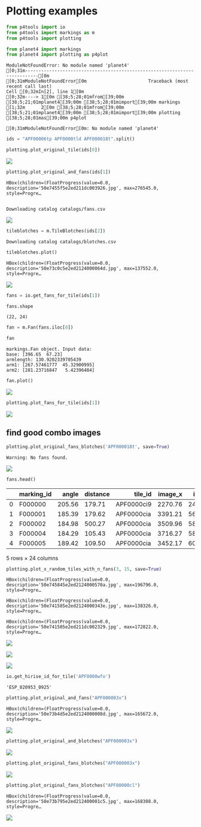 # Plotting examples


<!-- WARNING: THIS FILE WAS AUTOGENERATED! DO NOT EDIT! -->

``` python
from p4tools import io
from p4tools import markings as m
from p4tools import plotting
```

``` python
from planet4 import markings
from planet4 import plotting as p4plot
```

    ModuleNotFoundError: No module named 'planet4'
    [0;31m---------------------------------------------------------------------------[0m
    [0;31mModuleNotFoundError[0m                       Traceback (most recent call last)
    Cell [0;32mIn[2], line 1[0m
    [0;32m----> 1[0m [38;5;28;01mfrom[39;00m [38;5;21;01mplanet4[39;00m [38;5;28;01mimport[39;00m markings
    [1;32m      2[0m [38;5;28;01mfrom[39;00m [38;5;21;01mplanet4[39;00m [38;5;28;01mimport[39;00m plotting [38;5;28;01mas[39;00m p4plot

    [0;31mModuleNotFoundError[0m: No module named 'planet4'

``` python
ids = "APF00006tp APF0000tld APF000018t".split()
```

``` python
plotting.plot_original_tile(ids[0])
```

![](plotting_examples_files/figure-commonmark/cell-5-output-1.png)

``` python
plotting.plot_original_and_fans(ids[1])
```

    HBox(children=(FloatProgress(value=0.0, description='50e7455f5e2ed211dc003926.jpg', max=276545.0, style=Progre…


    Downloading catalog catalogs/fans.csv

![](plotting_examples_files/figure-commonmark/cell-6-output-3.png)

``` python
tileblotches = m.TileBlotches(ids[2])
```

    Downloading catalog catalogs/blotches.csv

``` python
tileblotches.plot()
```

    HBox(children=(FloatProgress(value=0.0, description='50e73c0c5e2ed2124000064d.jpg', max=137552.0, style=Progre…

![](plotting_examples_files/figure-commonmark/cell-8-output-3.png)

``` python
fans = io.get_fans_for_tile(ids[1])
```

``` python
fans.shape
```

    (22, 24)

``` python
fan = m.Fan(fans.iloc[0])
```

``` python
fan
```

    markings.Fan object. Input data:
    base: [396.65  67.23]
    armlength: 130.9202339705439
    arm1: [267.57461777  45.32900995]
    arm2: [281.23716847   5.42396484]

``` python
fan.plot()
```

![](plotting_examples_files/figure-commonmark/cell-13-output-1.png)

``` python
plotting.plot_fans_for_tile(ids[1])
```

![](plotting_examples_files/figure-commonmark/cell-14-output-1.png)

## find good combo images

``` python
plotting.plot_original_fans_blotches('APF000018t', save=True)
```

    Warning: No fans found.

![](plotting_examples_files/figure-commonmark/cell-15-output-2.png)

``` python
fans.head()
```

<div>
<style scoped>
    .dataframe tbody tr th:only-of-type {
        vertical-align: middle;
    }
&#10;    .dataframe tbody tr th {
        vertical-align: top;
    }
&#10;    .dataframe thead th {
        text-align: right;
    }
</style>

<table class="dataframe" data-quarto-postprocess="true" data-border="1">
<thead>
<tr style="text-align: right;">
<th data-quarto-table-cell-role="th"></th>
<th data-quarto-table-cell-role="th">marking_id</th>
<th data-quarto-table-cell-role="th">angle</th>
<th data-quarto-table-cell-role="th">distance</th>
<th data-quarto-table-cell-role="th">tile_id</th>
<th data-quarto-table-cell-role="th">image_x</th>
<th data-quarto-table-cell-role="th">image_y</th>
<th data-quarto-table-cell-role="th">n_votes</th>
<th data-quarto-table-cell-role="th">obsid</th>
<th data-quarto-table-cell-role="th">spread</th>
<th data-quarto-table-cell-role="th">version</th>
<th data-quarto-table-cell-role="th">...</th>
<th data-quarto-table-cell-role="th">y_angle</th>
<th data-quarto-table-cell-role="th">l_s</th>
<th data-quarto-table-cell-role="th">map_scale</th>
<th data-quarto-table-cell-role="th">north_azimuth</th>
<th data-quarto-table-cell-role="th">BodyFixedCoordinateX</th>
<th data-quarto-table-cell-role="th">BodyFixedCoordinateY</th>
<th data-quarto-table-cell-role="th">BodyFixedCoordinateZ</th>
<th data-quarto-table-cell-role="th">PlanetocentricLatitude</th>
<th data-quarto-table-cell-role="th">PlanetographicLatitude</th>
<th data-quarto-table-cell-role="th">Longitude</th>
</tr>
</thead>
<tbody>
<tr>
<td data-quarto-table-cell-role="th">0</td>
<td>F000000</td>
<td>205.56</td>
<td>179.71</td>
<td>APF0000ci9</td>
<td>2270.76</td>
<td>24336.16</td>
<td>35</td>
<td>ESP_012079_0945</td>
<td>88.03</td>
<td>1</td>
<td>...</td>
<td>-0.43</td>
<td>214.785</td>
<td>0.25</td>
<td>126.856883</td>
<td>-65.804336</td>
<td>261.407884</td>
<td>-3370.504345</td>
<td>-85.427383</td>
<td>-85.480829</td>
<td>104.129523</td>
</tr>
<tr>
<td data-quarto-table-cell-role="th">1</td>
<td>F000001</td>
<td>185.39</td>
<td>179.62</td>
<td>APF0000cia</td>
<td>3391.21</td>
<td>5640.60</td>
<td>15</td>
<td>ESP_012079_0945</td>
<td>21.35</td>
<td>1</td>
<td>...</td>
<td>-0.09</td>
<td>214.785</td>
<td>0.25</td>
<td>126.856883</td>
<td>-67.219114</td>
<td>257.011589</td>
<td>-3370.631413</td>
<td>-85.493546</td>
<td>-85.546226</td>
<td>104.656897</td>
</tr>
<tr>
<td data-quarto-table-cell-role="th">2</td>
<td>F000002</td>
<td>184.98</td>
<td>500.27</td>
<td>APF0000cia</td>
<td>3509.96</td>
<td>5876.70</td>
<td>10</td>
<td>ESP_012079_0945</td>
<td>18.91</td>
<td>1</td>
<td>...</td>
<td>-0.09</td>
<td>214.785</td>
<td>0.25</td>
<td>126.856883</td>
<td>-67.170611</td>
<td>257.055226</td>
<td>-3370.630794</td>
<td>-85.493039</td>
<td>-85.545725</td>
<td>104.644396</td>
</tr>
<tr>
<td data-quarto-table-cell-role="th">3</td>
<td>F000004</td>
<td>184.29</td>
<td>105.43</td>
<td>APF0000cia</td>
<td>3716.27</td>
<td>5824.50</td>
<td>6</td>
<td>ESP_012079_0945</td>
<td>26.41</td>
<td>1</td>
<td>...</td>
<td>-0.07</td>
<td>214.785</td>
<td>0.25</td>
<td>126.856883</td>
<td>-67.127761</td>
<td>257.024926</td>
<td>-3370.635002</td>
<td>-85.493723</td>
<td>-85.546401</td>
<td>104.637107</td>
</tr>
<tr>
<td data-quarto-table-cell-role="th">4</td>
<td>F000005</td>
<td>189.42</td>
<td>109.50</td>
<td>APF0000cia</td>
<td>3452.17</td>
<td>6033.00</td>
<td>3</td>
<td>ESP_012079_0945</td>
<td>22.58</td>
<td>1</td>
<td>...</td>
<td>-0.16</td>
<td>214.785</td>
<td>0.25</td>
<td>126.856883</td>
<td>-67.169940</td>
<td>257.096267</td>
<td>-3370.628302</td>
<td>-85.492368</td>
<td>-85.545061</td>
<td>104.642019</td>
</tr>
</tbody>
</table>

<p>5 rows × 24 columns</p>
</div>

``` python
plotting.plot_x_random_tiles_with_n_fans(3, 15, save=True)
```

    HBox(children=(FloatProgress(value=0.0, description='50e745845e2ed2124000570a.jpg', max=196796.0, style=Progre…

    HBox(children=(FloatProgress(value=0.0, description='50e741585e2ed2124000343e.jpg', max=138326.0, style=Progre…

    HBox(children=(FloatProgress(value=0.0, description='50e741505e2ed211dc002329.jpg', max=172822.0, style=Progre…

![](plotting_examples_files/figure-commonmark/cell-17-output-7.png)

![](plotting_examples_files/figure-commonmark/cell-17-output-8.png)

![](plotting_examples_files/figure-commonmark/cell-17-output-9.png)

``` python
io.get_hirise_id_for_tile('APF0000wfo')
```

    'ESP_020953_0925'

``` python
plotting.plot_original_and_fans("APF000003x")
```

    HBox(children=(FloatProgress(value=0.0, description='50e73b4d5e2ed2124000008d.jpg', max=165672.0, style=Progre…

![](plotting_examples_files/figure-commonmark/cell-19-output-3.png)

``` python
plotting.plot_original_and_blotches("APF000003x")
```

![](plotting_examples_files/figure-commonmark/cell-20-output-1.png)

``` python
plotting.plot_original_fans_blotches("APF000003x")
```

![](plotting_examples_files/figure-commonmark/cell-21-output-1.png)

``` python
plotting.plot_original_fans_blotches("APF00000cl")
```

    HBox(children=(FloatProgress(value=0.0, description='50e73b795e2ed212400001c5.jpg', max=168308.0, style=Progre…

![](plotting_examples_files/figure-commonmark/cell-22-output-3.png)
